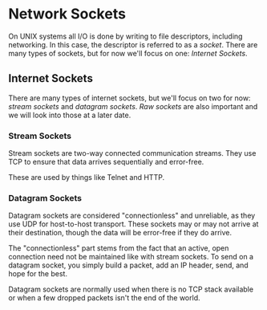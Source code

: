# Network Sockets

On UNIX systems all I/O is done by writing to file descriptors, including networking. In this case, the descriptor is referred to as a _socket_. There are many types of sockets, but for now we'll focus on one: _Internet Sockets_.

## Internet Sockets

There are many types of internet sockets, but we'll focus on two for now: _stream sockets_ and _datagram sockets_. _Raw sockets_ are also important and we will look into those at a later date.

### Stream Sockets

Stream sockets are two-way connected communication streams. They use TCP to ensure that data arrives sequentially and error-free.

These are used by things like Telnet and HTTP.

### Datagram Sockets

Datagram sockets are considered "connectionless" and unreliable, as they use UDP for host-to-host transport. These sockets may or may not arrive at their destination, though the data will be error-free if they do arrive.

The "connectionless" part stems from the fact that an active, open connection need not be maintained like with stream sockets. To send on a datagram socket, you simply build a packet, add an IP header, send, and hope for the best.

Datagram sockets are normally used when there is no TCP stack available or when a few dropped packets isn't the end of the world.
